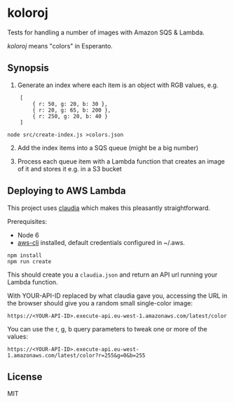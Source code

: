 # koloroj

Tests for handling a number of images with Amazon SQS & Lambda.

*koloroj* means "colors" in Esperanto.

## Synopsis

1. Generate an index where each item is an object with RGB values, e.g.

```
    [
        { r: 50, g: 20, b: 30 },
        { r: 20, g: 65, b: 200 },
        { r: 250, g: 20, b: 40 }
    ]
````

`node src/create-index.js >colors.json`

2. Add the index items into a SQS queue (might be a big number)

3. Process each queue item with a Lambda function that creates an image of it and stores it e.g. in a S3 bucket

## Deploying to AWS Lambda

This project uses [claudia](https://github.com/claudiajs/claudia) which makes this pleasantly straightforward.

Prerequisites:
- Node 6
- [aws-cli](http://docs.aws.amazon.com/cli/latest/userguide/installing.html) installed, default credentials configured in ~/.aws.

```
npm install
npm run create
````

This should create you a `claudia.json` and return an API url running your Lambda function.

With YOUR-API-ID replaced by what claudia gave you, accessing the URL in the browser should give you a random small single-color image:

`https://<YOUR-API-ID>.execute-api.eu-west-1.amazonaws.com/latest/color`

You can use the r, g, b query parameters to tweak one or more of the values:

`https://<YOUR-API-ID>.execute-api.eu-west-1.amazonaws.com/latest/color?r=255&g=0&b=255`

## License

MIT
